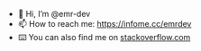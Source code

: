 - 👋 Hi, I’m @emr-dev
- 📫 How to reach me: https://infome.cc/emrdev 
- ⌨️ You can also find me on [stackoverflow.com](https://stackoverflow.com/users/12296332/harvey-dent)
 
